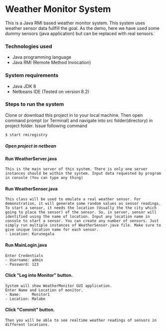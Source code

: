 # Weather Monitor System
This is a Java RMI based weather monitor system. This system uses weather sensor data fullfill the goal. As the demo, here we have used some dummy sensors (java application) but can be replaced with real sensors.

### Technologies used
* Java programming language
* Java RMI (Remote Method Invocation)

### System requirements
* Java JDK 8
* Netbeans IDE (Tested on version 8.2)

### Steps to run the system
Clone or download this project in to your local machine. Then open command prompt (or Terminal) and navigate into src folder(directory) in project folder. Issue following command
```sh
$ start rmiregistry
```

##### Open project in netbean
#### Run WeatherServer.java
    This is the main server of this system. There is only one server instances should be within the system. Input data requested by program in console (You can type any thing)

#### Run WeatherSensor.java
    This class will be used to emulate a real weather sensor. For demonstration, it will generate some random values as sensor readings. To start a sensor, it needs the location (Usually the the city which going to place the sensor) of the sensor. So, in server, sensor will identified using the name of location. Input any location name in console to start a sensor. You can create any number of sensors. Just simply run multiple instances of WeatherSensor.java file. Make sure to give unique location name for each sensor.
	- Location: Kurunegala

#### Run MainLogin.java
    Enter Credentials
	- Username: admin
	- Password: 123
	
#### Click "Log into Monitor" button.
    System will show WeatherMonitor GUI application.
    Enter Name and Location of monitor.
    - Name:     Monitor1
    - Location: Malabe

#### Click "Commit" button.
    Then you will be able to see realtime weather readings of sensors in different locations.